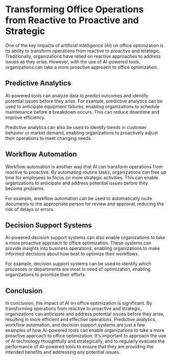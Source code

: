 Transforming Office Operations from Reactive to Proactive and Strategic
===========================================================================================================================

One of the key impacts of artificial intelligence (AI) on office optimization is its ability to transform operations from reactive to proactive and strategic. Traditionally, organizations have relied on reactive approaches to address issues as they arise. However, with the use of AI-powered tools, organizations can take a more proactive approach to office optimization.

Predictive Analytics
--------------------

AI-powered tools can analyze data to predict outcomes and identify potential issues before they arise. For example, predictive analytics can be used to anticipate equipment failures, enabling organizations to schedule maintenance before a breakdown occurs. This can reduce downtime and improve efficiency.

Predictive analytics can also be used to identify trends in customer behavior or market demand, enabling organizations to proactively adjust their operations to meet changing needs.

Workflow Automation
-------------------

Workflow automation is another way that AI can transform operations from reactive to proactive. By automating routine tasks, organizations can free up time for employees to focus on more strategic activities. This can enable organizations to anticipate and address potential issues before they become problems.

For example, workflow automation can be used to automatically route documents to the appropriate person for review and approval, reducing the risk of delays or errors.

Decision Support Systems
------------------------

AI-powered decision support systems can also enable organizations to take a more proactive approach to office optimization. These systems can provide insights into business operations, enabling organizations to make informed decisions about how best to optimize their workflows.

For example, decision support systems can be used to identify which processes or departments are most in need of optimization, enabling organizations to prioritize their efforts.

Conclusion
----------

In conclusion, the impact of AI on office optimization is significant. By transforming operations from reactive to proactive and strategic, organizations can anticipate and address potential issues before they arise, resulting in more efficient and effective operations. Predictive analytics, workflow automation, and decision support systems are just a few examples of how AI-powered tools can enable organizations to take a more proactive approach to office optimization. It's important to approach the use of AI technology thoughtfully and strategically, and to regularly evaluate the performance of AI-powered tools to ensure that they are providing the intended benefits and addressing any potential issues.
